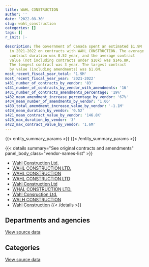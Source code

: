 ```yaml
---
title: WAHL CONSTRUCTION
author: ''
date: '2022-08-30'
slug: wahl_construction
categories: []
tags: []
r_init: |-
  
description: The Government of Canada spent an estimated $1.9M
  in 2021-2022 on contracts with WAHL CONSTRUCTION. The average
  contract duration was 0.52 year, and the average contract
  value (not including contracts under $10k) was $146.8K.
  The longest contract was 3 year. The largest contract
  by value (including amendments) was $1.6M.
most_recent_fiscal_year_total: '1.9M'
most_recent_fiscal_year_year: '2021-2022'
s431_number_of_contracts_by_vendor: '83'
s431_number_of_contracts_by_vendor_with_amendments: '16'
s431_number_of_contracts_amendments_percentage: '19%'
s432_mean_amendment_increase_percentage_by_vendor: '67%'
s434_mean_number_of_amendments_by_vendor: '1.06'
s433_total_amendment_increase_value_by_vendor: '-1.1M'
s424_mean_duration_by_vendor: '0.52'
s421_mean_contract_value_by_vendor: '146.8K'
s425_max_duration_by_vendor: '3'
s422_max_contract_value_by_vendor: '1.6M'
---
```


<script src="/rmarkdown-libs/htmlwidgets/htmlwidgets.js"></script>
<link href="/rmarkdown-libs/datatables-css/datatables-crosstalk.css" rel="stylesheet" />
<script src="/rmarkdown-libs/datatables-binding/datatables.js"></script>
<script src="/rmarkdown-libs/jquery/jquery-3.6.0.min.js"></script>
<link href="/rmarkdown-libs/dt-core-bootstrap/css/dataTables.bootstrap.min.css" rel="stylesheet" />
<link href="/rmarkdown-libs/dt-core-bootstrap/css/dataTables.bootstrap.extra.css" rel="stylesheet" />
<script src="/rmarkdown-libs/dt-core-bootstrap/js/jquery.dataTables.min.js"></script>
<script src="/rmarkdown-libs/dt-core-bootstrap/js/dataTables.bootstrap.min.js"></script>
<link href="/rmarkdown-libs/crosstalk/css/crosstalk.min.css" rel="stylesheet" />
<script src="/rmarkdown-libs/crosstalk/js/crosstalk.min.js"></script>
<script src="/rmarkdown-libs/htmlwidgets/htmlwidgets.js"></script>
<link href="/rmarkdown-libs/datatables-css/datatables-crosstalk.css" rel="stylesheet" />
<script src="/rmarkdown-libs/datatables-binding/datatables.js"></script>
<script src="/rmarkdown-libs/jquery/jquery-3.6.0.min.js"></script>
<link href="/rmarkdown-libs/dt-core-bootstrap/css/dataTables.bootstrap.min.css" rel="stylesheet" />
<link href="/rmarkdown-libs/dt-core-bootstrap/css/dataTables.bootstrap.extra.css" rel="stylesheet" />
<script src="/rmarkdown-libs/dt-core-bootstrap/js/jquery.dataTables.min.js"></script>
<script src="/rmarkdown-libs/dt-core-bootstrap/js/dataTables.bootstrap.min.js"></script>
<link href="/rmarkdown-libs/crosstalk/css/crosstalk.min.css" rel="stylesheet" />
<script src="/rmarkdown-libs/crosstalk/js/crosstalk.min.js"></script>

{{< entity_summary_params >}}
{{< /entity_summary_params >}}

{{< details summary="See original contracts and amendments" panel_body_class="vendor-names-list" >}}
- [Wahl Construction Ltd.](https://search.open.canada.ca/en/ct/?sort=contract_value_f%20desc&page=1&search_text=%22Wahl%20Construction%20Ltd.%22)
- [WAHL CONSTRUCTION LTD.](https://search.open.canada.ca/en/ct/?sort=contract_value_f%20desc&page=1&search_text=%22WAHL%20CONSTRUCTION%20LTD.%22)
- [WAHL CONSTRUCTION](https://search.open.canada.ca/en/ct/?sort=contract_value_f%20desc&page=1&search_text=%22WAHL%20CONSTRUCTION%22)
- [WAHL CONSTRUCTION LTD](https://search.open.canada.ca/en/ct/?sort=contract_value_f%20desc&page=1&search_text=%22WAHL%20CONSTRUCTION%20LTD%22)
- [Wahl Construction Ltd](https://search.open.canada.ca/en/ct/?sort=contract_value_f%20desc&page=1&search_text=%22Wahl%20Construction%20Ltd%22)
- [WHAL CONSTRUCTION LTD.](https://search.open.canada.ca/en/ct/?sort=contract_value_f%20desc&page=1&search_text=%22WHAL%20CONSTRUCTION%20LTD.%22)
- [Wahl Consruction Ltd.](https://search.open.canada.ca/en/ct/?sort=contract_value_f%20desc&page=1&search_text=%22Wahl%20Consruction%20Ltd.%22)
- [WALH CONSTRUCTION](https://search.open.canada.ca/en/ct/?sort=contract_value_f%20desc&page=1&search_text=%22WALH%20CONSTRUCTION%22)
- [Wahl Construction](https://search.open.canada.ca/en/ct/?sort=contract_value_f%20desc&page=1&search_text=%22Wahl%20Construction%22)
{{< /details >}}

## Departments and agencies

<div id="htmlwidget-1" style="width:100%;height:auto;" class="datatables html-widget"></div>
<script type="application/json" data-for="htmlwidget-1">{"x":{"style":"bootstrap","filter":"none","vertical":false,"data":[["<a href=\"/departments/dnd-mdn/\">National Defence<\/a>"],[1234469.17],[4171135.78],[2634409.85],[1892332.75]],"container":"<table class=\"table table-striped table-hover row-border order-column display\">\n  <thead>\n    <tr>\n      <th>Department<\/th>\n      <th>2018-2019<\/th>\n      <th>2019-2020<\/th>\n      <th>2020-2021<\/th>\n      <th>2021-2022<\/th>\n    <\/tr>\n  <\/thead>\n<\/table>","options":{"order":[[4,"desc"]],"pageLength":10,"autoWidth":true,"columnDefs":[{"targets":1,"render":"function(data, type, row, meta) {\n    return type !== 'display' ? data : DTWidget.formatCurrency(data, \"$\", 2, 3, \",\", \".\", true, null);\n  }"},{"targets":2,"render":"function(data, type, row, meta) {\n    return type !== 'display' ? data : DTWidget.formatCurrency(data, \"$\", 2, 3, \",\", \".\", true, null);\n  }"},{"targets":3,"render":"function(data, type, row, meta) {\n    return type !== 'display' ? data : DTWidget.formatCurrency(data, \"$\", 2, 3, \",\", \".\", true, null);\n  }"},{"targets":4,"render":"function(data, type, row, meta) {\n    return type !== 'display' ? data : DTWidget.formatCurrency(data, \"$\", 2, 3, \",\", \".\", true, null);\n  }"},{"width":"16%","targets":[1,2,3,4]},{"className":"dt-right","targets":[1,2,3,4]}],"orderClasses":false}},"evals":["options.columnDefs.0.render","options.columnDefs.1.render","options.columnDefs.2.render","options.columnDefs.3.render"],"jsHooks":[]}</script>
<p class="text-right">
<a href="https://github.com/GoC-Spending/contracts-data/tree/main/data/out/vendors/wahl_construction/summary_by_fiscal_year_by_department.csv" class="source-data-link btn btn-link">View source data</a>
</p>

## Categories

<div id="htmlwidget-2" style="width:100%;height:auto;" class="datatables html-widget"></div>
<script type="application/json" data-for="htmlwidget-2">{"x":{"style":"bootstrap","filter":"none","vertical":false,"data":[["<a href=\"/categories/facilities_and_construction/\">Facilities and construction<\/a>","<a href=\"/categories/professional_services/\">Professional services<\/a>"],[1234469.17,null],[4144266.28,26869.5],[2632474.49,1935.36],[1752386.15,139946.61]],"container":"<table class=\"table table-striped table-hover row-border order-column display\">\n  <thead>\n    <tr>\n      <th>Category<\/th>\n      <th>2018-2019<\/th>\n      <th>2019-2020<\/th>\n      <th>2020-2021<\/th>\n      <th>2021-2022<\/th>\n    <\/tr>\n  <\/thead>\n<\/table>","options":{"order":[[4,"desc"]],"dom":"t","pageLength":30,"autoWidth":true,"columnDefs":[{"targets":1,"render":"function(data, type, row, meta) {\n    return type !== 'display' ? data : DTWidget.formatCurrency(data, \"$\", 2, 3, \",\", \".\", true, null);\n  }"},{"targets":2,"render":"function(data, type, row, meta) {\n    return type !== 'display' ? data : DTWidget.formatCurrency(data, \"$\", 2, 3, \",\", \".\", true, null);\n  }"},{"targets":3,"render":"function(data, type, row, meta) {\n    return type !== 'display' ? data : DTWidget.formatCurrency(data, \"$\", 2, 3, \",\", \".\", true, null);\n  }"},{"targets":4,"render":"function(data, type, row, meta) {\n    return type !== 'display' ? data : DTWidget.formatCurrency(data, \"$\", 2, 3, \",\", \".\", true, null);\n  }"},{"width":"16%","targets":[1,2,3,4]},{"className":"dt-right","targets":[1,2,3,4]}],"orderClasses":false,"lengthMenu":[10,25,30,50,100]}},"evals":["options.columnDefs.0.render","options.columnDefs.1.render","options.columnDefs.2.render","options.columnDefs.3.render"],"jsHooks":[]}</script>
<p class="text-right">
<a href="https://github.com/GoC-Spending/contracts-data/tree/main/data/out/vendors/wahl_construction/summary_by_fiscal_year_by_category.csv" class="source-data-link btn btn-link">View source data</a>
</p>
